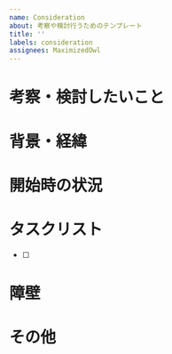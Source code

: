 ```yaml
---
name: Consideration
about: 考察や検討行うためのテンプレート
title: ''
labels: consideration
assignees: MaximizedOwl
---
```


# 考察・検討したいこと

# 背景・経緯

# 開始時の状況

# タスクリスト

- [ ]

# 障壁

# その他
